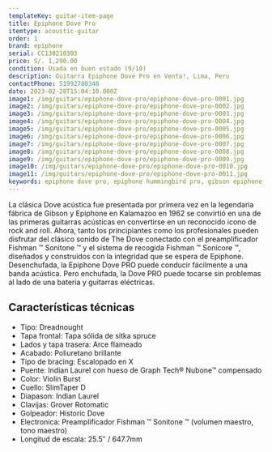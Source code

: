 ```yaml
---
templateKey: guitar-item-page
title: Epiphone Dove Pro
itemtype: acoustic-guitar
order: 1
brand: epiphone
serial: CC130210303
price: S/. 1,290.00
condition: Usada en buen estado (9/10)
description: Guitarra Epiphone Dove Pro en Venta!, Lima, Peru
contactPhone: 51992780348
date: 2023-02-28T15:04:10.000Z
image1: /img/guitars/epiphone-dove-pro/epiphone-dove-pro-0001.jpg
image2: /img/guitars/epiphone-dove-pro/epiphone-dove-pro-0002.jpg
image3: /img/guitars/epiphone-dove-pro/epiphone-dove-pro-0003.jpg
image4: /img/guitars/epiphone-dove-pro/epiphone-dove-pro-0004.jpg
image5: /img/guitars/epiphone-dove-pro/epiphone-dove-pro-0005.jpg
image6: /img/guitars/epiphone-dove-pro/epiphone-dove-pro-0006.jpg
image7: /img/guitars/epiphone-dove-pro/epiphone-dove-pro-0007.jpg
image8: /img/guitars/epiphone-dove-pro/epiphone-dove-pro-0008.jpg
image9: /img/guitars/epiphone-dove-pro/epiphone-dove-pro-0009.jpg
image10: /img/guitars/epiphone-dove-pro/epiphone-dove-pro-0010.jpg
image11: /img/guitars/epiphone-dove-pro/epiphone-dove-pro-0011.jpg
keywords: epiphone dove pro, epiphone hummingbird pro, gibson epiphone, gibson epiphone, epihone dove, guitarra epiphone dove
---
```

La clásica Dove acústica fue presentada por primera vez en la legendaria fábrica de Gibson y Epiphone en Kalamazoo en 1962 se convirtió en una de las primeras guitarras acústicas en convertirse en un reconocido icono de rock and roll. Ahora, tanto los principiantes como los profesionales pueden disfrutar del clásico sonido de The Dove conectado con el preamplificador Fishman ™ Sonitone ™ y el sistema de recogida Fishman ™ Sonicore ™, diseñados y construidos con la integridad que se espera de Epiphone.
Desenchufada, la Epiphone Dove PRO puede conducir fácilmente a una banda acústica. Pero enchufada, la Dove PRO puede tocarse sin problemas al lado de una bateria y guitarras eléctricas.

## Características técnicas

* Tipo: Dreadnought
* Tapa frontal: Tapa sólida de sitka spruce
* Lados y tapa trasera: Arce flameado
* Acabado: Poliuretano brillante
* Tipo de bracing: Escalopado en X
* Puente: Indian Laurel con hueso de Graph Tech® Nubone™ compensado
* Color: Violin Burst
* Cuello: SlimTaper D
* Diapason: Indian Laurel
* Clavijas: Grover Rotomatic
* Golpeador: Historic Dove
* Electronica: Preamplificador Fishman ™ Sonitone ™ (volumen maestro, tono maestro)
* Longitud de escala: 25.5″ / 647.7mm

